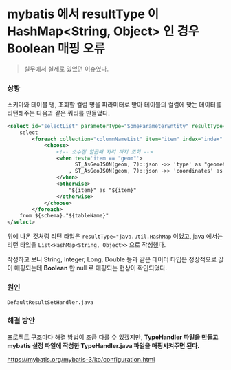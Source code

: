 # mybatis 에서 resultType 이 HashMap<String, Object> 인 경우 Boolean 매핑 오류

> 실무에서 실제로 있었던 이슈였다.

### 상황

스키마와 테이블 명, 조회할 컬럼 명을 파라미터로 받아 테이블의 컬럼에 맞는 데이터를 리턴해주는 다음과 같은 쿼리를 만들었다.

```xml
<select id="selectList" parameterType="SomeParameterEntity" resultType="java.util.HashMap" >
    select
        <foreach collection="columnNameList" item="item" index="index" separator=",">
            <choose>
                <!-- 소수점 일곱째 자리 까지 조회 -->
                <when test='item == "geom"'>
                      ST_AsGeoJSON(geom, 7)::json ->> 'type' as "geometry_type"
                    , ST_AsGeoJSON(geom, 7)::json ->> 'coordinates' as "coordinates"
                </when>
                <otherwise>
                    "${item}" as "${item}"
                </otherwise>
            </choose>
        </foreach>
    from ${schema}."${tableName}"
</select>
```

위에 나온 것처럼 리턴 타입은 ```resultType="java.util.HashMap``` 이었고, 
java 에서는 리턴 타입을 ```List<HashMap<String, Object>>``` 으로 작성했다.

작성하고 보니 String, Integer, Long, Double 등과 같은 데이터 타입은 정상적으로 값이 매핑되는데 **Boolean** 만 null 로 매핑되는 현상이 확인되었다.

### 원인

```DefaultResultSetHandler.java```


### 해결 방안

프로젝트 구조마다 해결 방법이 조금 다를 수 있겠지만, **TypeHandler 파일을 만들고 mybatis 설정 파일에 작성한 TypeHandler.java 파일을 매핑시켜주면 된다.**



https://mybatis.org/mybatis-3/ko/configuration.html